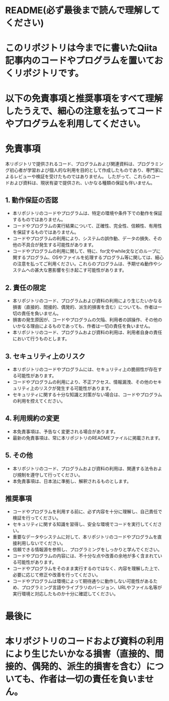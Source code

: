 # README(必ず最後まで読んで理解してください)
# このリポジトリは今までに書いたQiita記事内のコードやプログラムを置いておくリポジトリです。
# 以下の免責事項と推奨事項をすべて理解したうえで、細心の注意を払ってコードやプログラムを利用してください。

# 免責事項
本リポジトリで提供されるコード、プログラムおよび関連資料は、プログラミング初心者が学習および個人的な利用を目的として作成したものであり、専門家によるレビューや検証を受けたものではありません。
したがって、これらのコードおよび資料は、現状有姿で提供され、いかなる種類の保証も伴いません。

## 1. 動作保証の否認
* 本リポジトリのコードやプログラムは、特定の環境や条件下での動作を保証するものではありません。
* コードやプログラムの実行結果について、正確性、完全性、信頼性、有用性を保証するものではありません。
* コードやプログラムの利用により、システムの誤作動、データの損失、その他の不具合が発生する可能性があります。
* コードやプログラムの利用に関して、特に、for文やwhile文などのループに関するプログラム、OSやファイルを処理するプログラム等に関しては、細心の注意を払ってご利用ください。これらのプログラムは、予期せぬ動作やシステムへの甚大な悪影響を引き起こす可能性があります。

## 2. 責任の限定
* 本リポジトリのコード、プログラムおよび資料の利用により生じたいかなる損害（直接的、間接的、偶発的、派生的損害を含む）についても、作者は一切の責任を負いません。
* 損害の発生原因が、コードやプログラムの欠陥、利用者の誤操作、その他のいかなる理由によるものであっても、作者は一切の責任を負いません。
* 本リポジトリのコード、プログラムおよび資料の利用は、利用者自身の責任において行うものとします。

## 3. セキュリティ上のリスク
* 本リポジトリのコードやプログラムには、セキュリティ上の脆弱性が存在する可能性があります。
* コードやプログラムの利用により、不正アクセス、情報漏洩、その他のセキュリティ上のリスクが発生する可能性があります。
* セキュリティに関する十分な知識と対策がない場合は、コードやプログラムの利用を控えてください。

## 4. 利用規約の変更
* 本免責事項は、予告なく変更される場合があります。
* 最新の免責事項は、常に本リポジトリのREADMEファイルに掲載されます。

## 5. その他
* 本リポジトリのコード、プログラムおよび資料の利用は、関連する法令および規制を遵守して行ってください。
* 本免責事項は、日本法に準拠し、解釈されるものとします。

## 推奨事項
* コードやプログラムを利用する前に、必ず内容を十分に理解し、自己責任で検証を行ってください。
* セキュリティに関する知識を習得し、安全な環境でコードを実行してください。
* 重要なデータやシステムに対して、本リポジトリのコードやプログラムを直接利用しないでください。
* 信頼できる情報源を参照し、プログラミングをしっかりと学んでください。
* コードやプログラムの内容には、不十分な点や改善の余地が多く含まれている可能性があります。
* コードやプログラムをそのまま実行するのではなく、内容を理解した上で、必要に応じて修正や改善を行ってください。
* コードやプログラムは環境によって期待通りに動作しない可能性があるため、プログラミング言語やライブラリのバージョン、URLやファイル名等が実行環境と対応したものか十分に確認してください。

# 最後に
# 本リポジトリのコードおよび資料の利用により生じたいかなる損害（直接的、間接的、偶発的、派生的損害を含む）についても、作者は一切の責任を負いません。
